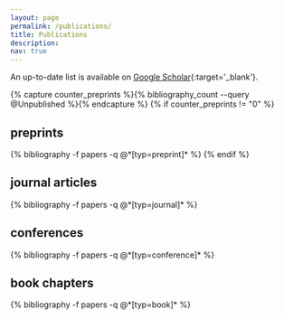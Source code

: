 ```yaml
---
layout: page
permalink: /publications/
title: Publications
description:
nav: true
---
```


An up-to-date list is available on [Google Scholar](https://scholar.google.es/citations?user=JlZbbzIAAAAJ&hl=es){:target='\_blank'}.

<div class="publications">

{% capture counter_preprints %}{% bibliography_count --query @Unpublished %}{% endcapture %}
{% if counter_preprints != "0" %}
  <h2 class="type">preprints</h2>
  {% bibliography -f papers -q @*[typ=preprint]* %}
{% endif %}

<h2 class="type">journal articles</h2>
{% bibliography -f papers -q @*[typ=journal]* %}

<h2 class="type">conferences</h2>
{% bibliography -f papers -q @*[typ=conference]* %}

<h2 class="type">book chapters</h2>
{% bibliography -f papers -q @*[typ=book]* %}

</div>
